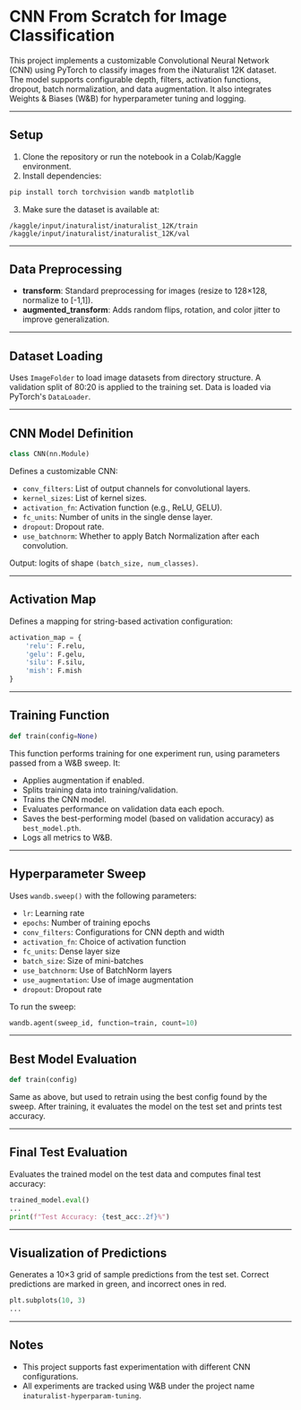 # CNN From Scratch for Image Classification

This project implements a customizable Convolutional Neural Network (CNN) using PyTorch to classify images from the iNaturalist 12K dataset. The model supports configurable depth, filters, activation functions, dropout, batch normalization, and data augmentation. It also integrates Weights & Biases (W&B) for hyperparameter tuning and logging.

---

## Setup

1. Clone the repository or run the notebook in a Colab/Kaggle environment.
2. Install dependencies:
```bash
pip install torch torchvision wandb matplotlib
```
3. Make sure the dataset is available at:
```
/kaggle/input/inaturalist/inaturalist_12K/train
/kaggle/input/inaturalist/inaturalist_12K/val
```

---

## Data Preprocessing

- **transform**: Standard preprocessing for images (resize to 128×128, normalize to [-1,1]).
- **augmented_transform**: Adds random flips, rotation, and color jitter to improve generalization.

---

## Dataset Loading

Uses `ImageFolder` to load image datasets from directory structure. A validation split of 80:20 is applied to the training set. Data is loaded via PyTorch's `DataLoader`.

---

## CNN Model Definition

```python
class CNN(nn.Module)
```
Defines a customizable CNN:
- `conv_filters`: List of output channels for convolutional layers.
- `kernel_sizes`: List of kernel sizes.
- `activation_fn`: Activation function (e.g., ReLU, GELU).
- `fc_units`: Number of units in the single dense layer.
- `dropout`: Dropout rate.
- `use_batchnorm`: Whether to apply Batch Normalization after each convolution.

Output: logits of shape `(batch_size, num_classes)`.

---

## Activation Map

Defines a mapping for string-based activation configuration:

```python
activation_map = {
    'relu': F.relu,
    'gelu': F.gelu,
    'silu': F.silu,
    'mish': F.mish
}
```

---

## Training Function

```python
def train(config=None)
```
This function performs training for one experiment run, using parameters passed from a W&B sweep. It:
- Applies augmentation if enabled.
- Splits training data into training/validation.
- Trains the CNN model.
- Evaluates performance on validation data each epoch.
- Saves the best-performing model (based on validation accuracy) as `best_model.pth`.
- Logs all metrics to W&B.

---

## Hyperparameter Sweep

Uses `wandb.sweep()` with the following parameters:
- `lr`: Learning rate
- `epochs`: Number of training epochs
- `conv_filters`: Configurations for CNN depth and width
- `activation_fn`: Choice of activation function
- `fc_units`: Dense layer size
- `batch_size`: Size of mini-batches
- `use_batchnorm`: Use of BatchNorm layers
- `use_augmentation`: Use of image augmentation
- `dropout`: Dropout rate

To run the sweep:
```python
wandb.agent(sweep_id, function=train, count=10)
```

---

## Best Model Evaluation

```python
def train(config)
```
Same as above, but used to retrain using the best config found by the sweep. After training, it evaluates the model on the test set and prints test accuracy.

---

## Final Test Evaluation

Evaluates the trained model on the test data and computes final test accuracy:

```python
trained_model.eval()
...
print(f"Test Accuracy: {test_acc:.2f}%")
```

---

## Visualization of Predictions

Generates a 10×3 grid of sample predictions from the test set. Correct predictions are marked in green, and incorrect ones in red.

```python
plt.subplots(10, 3)
...
```

---

## Notes

- This project supports fast experimentation with different CNN configurations.
- All experiments are tracked using W&B under the project name `inaturalist-hyperparam-tuning`.
